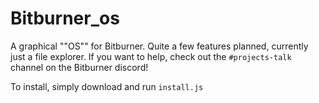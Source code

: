 # Bitburner_os
A graphical ""OS"" for Bitburner. Quite a few features planned, currently just a file explorer. If you want to help, check out the `#projects-talk` channel on the Bitburner discord!

To install, simply download and run `install.js`

